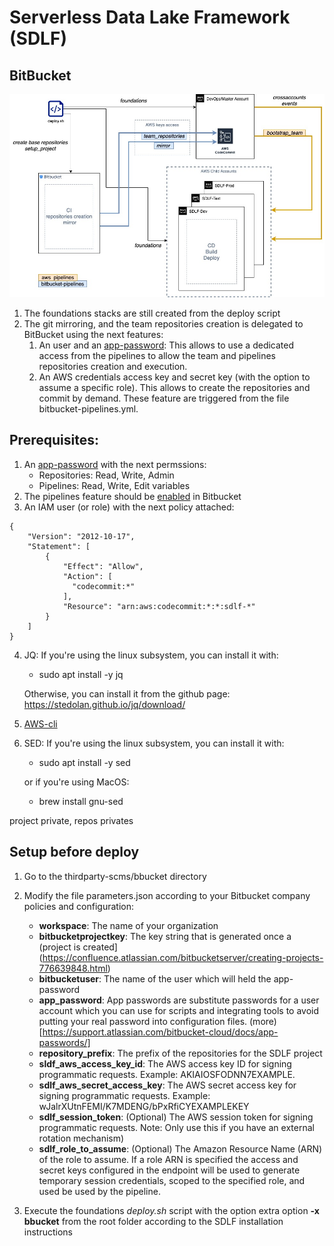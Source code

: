 # Serverless Data Lake Framework (SDLF)

## BitBucket

![diagram](SDLF+BitBucket.jpg "Modification")

1. The foundations stacks are still created from the deploy script
2. The git mirroring, and the team repositories creation is delegated to BitBucket using the next features:
    1. An user and an [app-password](https://support.atlassian.com/bitbucket-cloud/docs/app-passwords/): This allows to use a dedicated access from the pipelines to allow the team and pipelines repositories creation and execution.
    2. An AWS credentials access key and secret key (with the option to assume a specific role). This allows to create the repositories and commit by demand.
  These feature are triggered from the file bitbucket-pipelines.yml.

## Prerequisites:

1. An [app-password](https://support.atlassian.com/bitbucket-cloud/docs/app-passwords/) with the next permssions:
    - Repositories: Read, Write, Admin
    - Pipelines: Read, Write, Edit variables
2. The pipelines feature should be [enabled](https://support.atlassian.com/bitbucket-cloud/docs/get-started-with-bitbucket-pipelines/) in Bitbucket
3. An IAM user (or role) with the next policy attached:
```
{
    "Version": "2012-10-17",
    "Statement": [
        {
            "Effect": "Allow",
            "Action": [
              "codecommit:*"
            ],
            "Resource": "arn:aws:codecommit:*:*:sdlf-*"
        }
    ]
}
```
4. JQ: If you're using the linux subsystem, you can install it with:
   
    - sudo apt install -y jq
    
    Otherwise, you can install it from the github page: https://stedolan.github.io/jq/download/
5. [AWS-cli](https://aws.amazon.com/cli/)
6. SED: If you're using the linux subsystem, you can install it with:
   
   - sudo apt install -y sed
    
   or if you're using MacOS:    
   
    - brew install gnu-sed

project private, repos privates

## Setup before deploy

1. Go to the thirdparty-scms/bbucket directory
2. Modify the file parameters.json according to your Bitbucket company policies and configuration:
   
   - **workspace**: The name of your organization
   - **bitbucketprojectkey**: The key string that is generated once a (project is created](https://confluence.atlassian.com/bitbucketserver/creating-projects-776639848.html)
   - **bitbucketuser**: The name of the user which will held the app-password
   - **app_password**: App passwords are substitute passwords for a user account which you can use for scripts and integrating tools to avoid putting your real password into configuration files. (more)[https://support.atlassian.com/bitbucket-cloud/docs/app-passwords/]
   - **repository_prefix**: The prefix of the repositories for the SDLF project
   - **sldf_aws_access_key_id**: The AWS access key ID for signing programmatic requests. Example: AKIAIOSFODNN7EXAMPLE. 
   - **sdlf_aws_secret_access_key**: The AWS secret access key for signing programmatic requests. Example: wJalrXUtnFEMI/K7MDENG/bPxRfiCYEXAMPLEKEY
   - **sdlf_session_token**: (Optional) The AWS session token for signing programmatic requests. Note: Only use this if you have an external rotation mechanism)
   - **sdlf_role_to_assume**: (Optional) The Amazon Resource Name (ARN) of the role to assume. If a role ARN is specified the access and secret keys configured in the endpoint will be used to generate temporary session credentials, scoped to the specified role, and used be used by the pipeline.

3. Execute the foundations *deploy.sh* script with the option extra option **-x bbucket** from the root folder according to the SDLF installation instructions
